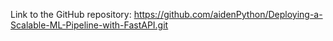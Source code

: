 Link to the GitHub repository:
https://github.com/aidenPython/Deploying-a-Scalable-ML-Pipeline-with-FastAPI.git
